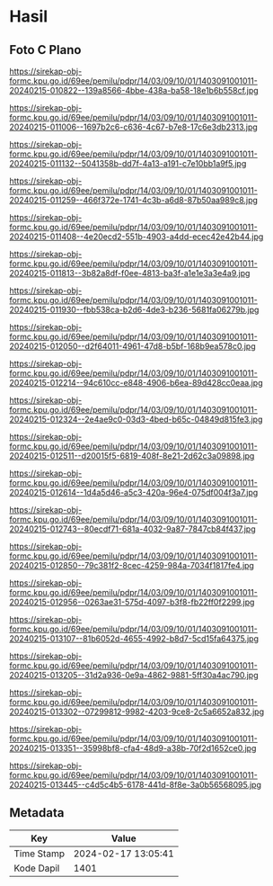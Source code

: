 # Hasil

## Foto C Plano

https://sirekap-obj-formc.kpu.go.id/69ee/pemilu/pdpr/14/03/09/10/01/1403091001011-20240215-010822--139a8566-4bbe-438a-ba58-18e1b6b558cf.jpg

https://sirekap-obj-formc.kpu.go.id/69ee/pemilu/pdpr/14/03/09/10/01/1403091001011-20240215-011006--1697b2c6-c636-4c67-b7e8-17c6e3db2313.jpg

https://sirekap-obj-formc.kpu.go.id/69ee/pemilu/pdpr/14/03/09/10/01/1403091001011-20240215-011132--5041358b-dd7f-4a13-a191-c7e10bb1a9f5.jpg

https://sirekap-obj-formc.kpu.go.id/69ee/pemilu/pdpr/14/03/09/10/01/1403091001011-20240215-011259--466f372e-1741-4c3b-a6d8-87b50aa989c8.jpg

https://sirekap-obj-formc.kpu.go.id/69ee/pemilu/pdpr/14/03/09/10/01/1403091001011-20240215-011408--4e20ecd2-551b-4903-a4dd-ecec42e42b44.jpg

https://sirekap-obj-formc.kpu.go.id/69ee/pemilu/pdpr/14/03/09/10/01/1403091001011-20240215-011813--3b82a8df-f0ee-4813-ba3f-a1e1e3a3e4a9.jpg

https://sirekap-obj-formc.kpu.go.id/69ee/pemilu/pdpr/14/03/09/10/01/1403091001011-20240215-011930--fbb538ca-b2d6-4de3-b236-5681fa06279b.jpg

https://sirekap-obj-formc.kpu.go.id/69ee/pemilu/pdpr/14/03/09/10/01/1403091001011-20240215-012050--d2f64011-4961-47d8-b5bf-168b9ea578c0.jpg

https://sirekap-obj-formc.kpu.go.id/69ee/pemilu/pdpr/14/03/09/10/01/1403091001011-20240215-012214--94c610cc-e848-4906-b6ea-89d428cc0eaa.jpg

https://sirekap-obj-formc.kpu.go.id/69ee/pemilu/pdpr/14/03/09/10/01/1403091001011-20240215-012324--2e4ae9c0-03d3-4bed-b65c-04849d815fe3.jpg

https://sirekap-obj-formc.kpu.go.id/69ee/pemilu/pdpr/14/03/09/10/01/1403091001011-20240215-012511--d20015f5-6819-408f-8e21-2d62c3a09898.jpg

https://sirekap-obj-formc.kpu.go.id/69ee/pemilu/pdpr/14/03/09/10/01/1403091001011-20240215-012614--1d4a5d46-a5c3-420a-96e4-075df004f3a7.jpg

https://sirekap-obj-formc.kpu.go.id/69ee/pemilu/pdpr/14/03/09/10/01/1403091001011-20240215-012743--80ecdf71-681a-4032-9a87-7847cb84f437.jpg

https://sirekap-obj-formc.kpu.go.id/69ee/pemilu/pdpr/14/03/09/10/01/1403091001011-20240215-012850--79c381f2-8cec-4259-984a-7034f1817fe4.jpg

https://sirekap-obj-formc.kpu.go.id/69ee/pemilu/pdpr/14/03/09/10/01/1403091001011-20240215-012956--0263ae31-575d-4097-b3f8-fb22ff0f2299.jpg

https://sirekap-obj-formc.kpu.go.id/69ee/pemilu/pdpr/14/03/09/10/01/1403091001011-20240215-013107--81b6052d-4655-4992-b8d7-5cd15fa64375.jpg

https://sirekap-obj-formc.kpu.go.id/69ee/pemilu/pdpr/14/03/09/10/01/1403091001011-20240215-013205--31d2a936-0e9a-4862-9881-5ff30a4ac790.jpg

https://sirekap-obj-formc.kpu.go.id/69ee/pemilu/pdpr/14/03/09/10/01/1403091001011-20240215-013302--07299812-9982-4203-9ce8-2c5a6652a832.jpg

https://sirekap-obj-formc.kpu.go.id/69ee/pemilu/pdpr/14/03/09/10/01/1403091001011-20240215-013351--35998bf8-cfa4-48d9-a38b-70f2d1652ce0.jpg

https://sirekap-obj-formc.kpu.go.id/69ee/pemilu/pdpr/14/03/09/10/01/1403091001011-20240215-013445--c4d5c4b5-6178-441d-8f8e-3a0b56568095.jpg


## Metadata

| Key        | Value               |
| ---------- | ------------------- |
| Time Stamp | 2024-02-17 13:05:41 |
| Kode Dapil | 1401                |



